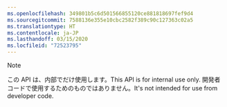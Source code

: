 ```yaml
---
ms.openlocfilehash: 349801b5c6d501566855120ce881818697fef9d4
ms.sourcegitcommit: 7588136e355e10cbc2582f389c90c127363c02a5
ms.translationtype: HT
ms.contentlocale: ja-JP
ms.lasthandoff: 03/15/2020
ms.locfileid: "72523795"
---
```

> [!NOTE]
> <span data-ttu-id="4ada3-101">この API は、内部でだけ使用します。</span><span class="sxs-lookup"><span data-stu-id="4ada3-101">This API is for internal use only.</span></span> <span data-ttu-id="4ada3-102">開発者コードで使用するためのものではありません。</span><span class="sxs-lookup"><span data-stu-id="4ada3-102">It's not intended for use from developer code.</span></span>
